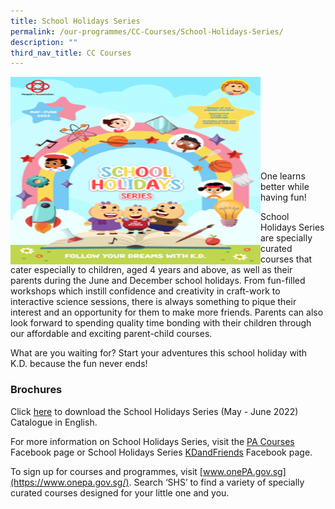 ```yaml
---
title: School Holidays Series
permalink: /our-programmes/CC-Courses/School-Holidays-Series/
description: ""
third_nav_title: CC Courses
---
```

<img style="height:300px;width:400px" align= "left" src="/images/Programmes/CC%20Courses/School%20Holidays%20Series%20MayJun%202022%20Cover%20(1).png"><br><br><br><br><br><br><br><br>

One learns better while having fun!

School Holidays Series are specially curated courses that cater especially to children, aged 4 years and above, as well as their parents during the June and December school holidays. From fun-filled workshops which instill confidence and creativity in craft-work to interactive science sessions, there is always something to pique their interest and an opportunity for them to make more friends. Parents can also look forward to spending quality time bonding with their children through our affordable and exciting parent-child courses.

What are you waiting for? Start your adventures this school holiday with K.D. because the fun never ends! 

### Brochures

Click [here](/files/Our%20Programmes/CC%20Courses/SHS%20E-brochure_May%20June%202022.pdf) to download the School Holidays Series (May - June 2022) Catalogue in English.

For more information on School Holidays Series, visit the [PA Courses](https://www.facebook.com/pacourses) Facebook page or School Holidays Series [KDandFriends](https://www.facebook.com/kdandfriends) Facebook page.

To sign up for courses and programmes, visit [www.onePA.gov.sg](https://www.onepa.gov.sg/). Search ‘SHS’ to find a variety of specially curated courses designed for your little one and you.